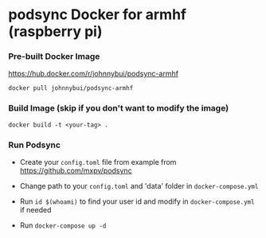 # podsync Docker for armhf (raspberry pi)

### Pre-built Docker Image

https://hub.docker.com/r/johnnybui/podsync-armhf

`docker pull johnnybui/podsync-armhf`

### Build Image (skip if you don't want to modify the image)

`docker build -t <your-tag> .`

### Run Podsync

- Create your `config.toml` file from example from https://github.com/mxpv/podsync

- Change path to your `config.toml` and 'data' folder in `docker-compose.yml`

- Run `id $(whoami)` to find your user id and modify in `docker-compose.yml` if needed

- Run `docker-compose up -d`
